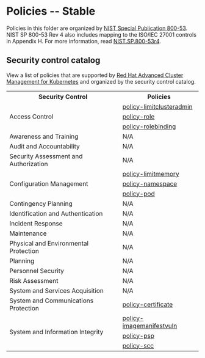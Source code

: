 # Policies -- Stable
Policies in this folder are organized by [NIST Special Publication 800-53](https://nvd.nist.gov/800-53). NIST SP 800-53 Rev 4 also includes mapping to the ISO/IEC 27001 controls in Appendix H. For more information, read [NIST.SP.800-53r4](https://nvlpubs.nist.gov/nistpubs/SpecialPublications/NIST.SP.800-53r4.pdf).

## Security control catalog
View a list of policies that are supported by [Red Hat Advanced Cluster Management for Kubernetes](https://www.redhat.com/en/technologies/management/advanced-cluster-management) and organized by the security control catalog.

<table>
  <tr>
    <th>Security Control</th>
    <th>Policies</th>
  </tr>
  <tr>
    <td rowspan="3">Access Control</td>
    <td><a href="./AC-Access-Control/policy-limitclusteradmin.yaml">policy-limitclusteradmin</a></td>
  </tr>
  <tr>
    <td><a href="./AC-Access-Control/policy-role.yaml">policy-role</a></td>
  </tr>
    <tr>
    <td><a href="./AC-Access-Control/policy-rolebinding.yaml">policy-rolebinding</a></td>
  </tr>
  <tr>
    <td>Awareness and Training</td>
    <td>N/A</td>
  </tr>
  <tr>
    <td>Audit and Accountability</td>
    <td>N/A</td>
  </tr>
  <tr>
    <td>Security Assessment and Authorization</td>
    <td>N/A</td>
  </tr>
  <tr>
    <td rowspan="3">Configuration Management</td>
    <td><a href="./CM-Configuration-Management/policy-limitmemory.yaml">policy-limitmemory</a></td>
  </tr>
  <tr>
    <td><a href="./CM-Configuration-Management/policy-namespace.yaml">policy-namespace</a></td>
  </tr>
    <tr>
    <td><a href="./CM-Configuration-Management/policy-pod.yaml">policy-pod</a></td>
  </tr>
  <tr>
    <td>Contingency Planning</td>
    <td>N/A</td>
  </tr>
  <tr>
    <td>Identification and Authentication</td>
    <td>N/A</td>
  </tr>
  <tr>
    <td>Incident Response</td>
    <td>N/A</td>
  </tr>
  <tr>
    <td>Maintenance</td>
    <td>N/A</td>
  </tr>
  <tr>
    <td>Physical and Environmental Protection</td>
    <td>N/A</td>
  </tr>
  <tr>
    <td>Planning</td>
    <td>N/A</td>
  </tr>
  <tr>
    <td>Personnel Security</td>
    <td>N/A</td>
  </tr>
  <tr>
    <td>Risk Assessment</td>
    <td>N/A</td>
  </tr>
  <tr>
    <td>System and Services Acquisition</td>
    <td>N/A</td>
  </tr>
  <tr>
    <td>System and Communications Protection</td>
    <td><a href="./SC-System-and-Communications-Protection/policy-certificate.yaml">policy-certificate</a></td>
  </tr>
  <tr>
    <td rowspan="3">System and Information Integrity</td>
    <td><a href="./SI-System-and-Information-Integrity/policy-imagemanifestvuln.yaml">policy-imagemanifestvuln</a></td>
  </tr>
  <tr>
    <td><a href="./SI-System-and-Information-Integrity/policy-psp.yaml">policy-psp</a></td>
  </tr>
    <tr>
    <td><a href="./SI-System-and-Information-Integrity/policy-scc.yaml">policy-scc</a></td>
  </tr>
</table>
